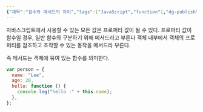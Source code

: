 ```yaml
---
{"제목":"함수와 메서드의 차이","tags":["JavaScript","function"],"dg-publish":true,"permalink":"/공부/JavaScript/함수와 메서드의 차이/","dgPassFrontmatter":true,"created":"2025-03-21T23:31:15.917+09:00","updated":"2025-04-11T22:05:07.033+09:00"}
---
```


자바스크립트에서 사용할 수 있는 모든 값은 프로퍼티 값이 될 수 있다. 프로퍼티 값이 함수일 경우, 일반 함수와 구분하기 위해 메서드라고 부른다 객체 내부에서 객체의 프로퍼티를 참조하고 조작할 수 있는 동작을 메서드라 부른다.

즉 메서드는 객체에 묶여 있는 함수를 의미한다.

```js
var person = {
  name: "Lee",
  age: 20,
  hello: function () {
    console.log("hello :" + this.name);
  },
};
```

